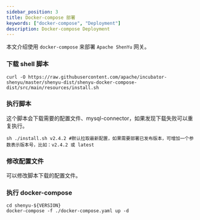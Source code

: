 ```yaml
---
sidebar_position: 3
title: Docker-compose 部署
keywords: ["docker-compose", "Deployment"]
description: Docker-compose Deployment
---
```


本文介绍使用 `docker-compose` 来部署 `Apache ShenYu` 网关。

### 下载 shell 脚本

```shell
curl -O https://raw.githubusercontent.com/apache/incubator-shenyu/master/shenyu-dist/shenyu-docker-compose-dist/src/main/resources/install.sh
```

### 执行脚本

这个脚本会下载需要的配置文件、mysql-connector，如果发现下载失败可以重复执行。

```shell
sh ./install.sh v2.4.2 #默认拉取最新配置，如果需要部署已发布版本，可增加一个参数表示版本号，比如：v2.4.2 或 latest
```

### 修改配置文件

可以修改脚本下载的配置文件。

### 执行 docker-compose

```shell
cd shenyu-${VERSION}
docker-compose -f ./docker-compose.yaml up -d
```
